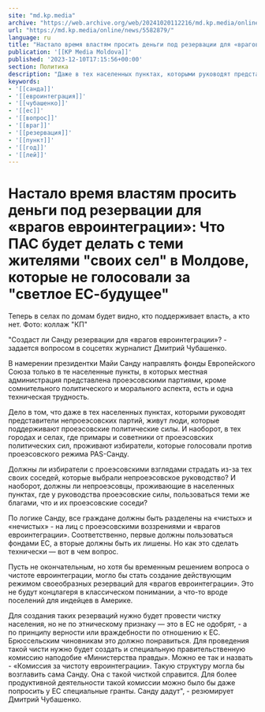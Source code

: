```yaml
---
site: "md.kp.media"
archive: "https://web.archive.org/web/20241020112216/md.kp.media/online/news/5582879/"
url: "https://md.kp.media/online/news/5582879/"
language: ru
title: "Настало время властям просить деньги под резервации для «врагов евроинтеграции»: Что ПАС будет делать с теми жителями \"своих сел\" в Молдове, которые не голосовали за \"светлое ЕС-будущее\""
publication: '[[KP Media Moldova]]'
published: '2023-12-10T17:15:56+00:00'
section: Политика
description: "Даже в тех населенных пунктах, которыми руководят представители непроеэсовских партий, живут люди, которые поддерживают проеэсовские политические силы, и наоборот"
keywords:
- '[[санда]]'
- '[[евроинтеграция]]'
- '[[чубашенко]]'
- '[[ес]]'
- '[[вопрос]]'
- '[[враг]]'
- '[[резервация]]'
- '[[пункт]]'
- '[[год]]'
- '[[лей]]'
---
```


# Настало время властям просить деньги под резервации для «врагов евроинтеграции»: Что ПАС будет делать с теми жителями "своих сел" в Молдове, которые не голосовали за "светлое ЕС-будущее"

Теперь в селах по домам будет видно, кто поддерживает власть, а кто нет. Фото: коллаж "КП"

"Создаст ли Санду резервации для «врагов евроинтеграции»? - задается вопросом в соцсетях журналист Дмитрий Чубашенко.

В намерении президентки Майи Санду направлять фонды Европейского Союза только в те населенные пункты, в которых местная администрация представлена проеэсовскими партиями, кроме сомнительного политического и морального аспекта, есть и одна техническая трудность.

Дело в том, что даже в тех населенных пунктах, которыми руководят представители непроеэсовских партий, живут люди, которые поддерживают проеэсовские политические силы. И наоборот, в тех городах и селах, где примары и советники от проеэсовских политических сил, проживают избиратели, которые голосовали против проеэсовского режима PAS-Санду.

Должны ли избиратели с проеэсовскими взглядами страдать из-за тех своих соседей, которые выбрали непроеэсовское руководство? И наоборот, должны ли непроеэсовцы, проживающие в населенных пунктах, где у руководства проеэсовские силы, пользоваться теми же благами, что и их проеэсовские соседи?

По логике Санду, все граждане должны быть разделены на «чистых» и «нечистых» - на лиц с проеэсовскими воззрениями и «врагов евроинтеграции». Соответственно, первые должны пользоваться фондами ЕС, а вторые должны быть их лишены. Но как это сделать технически — вот в чем вопрос.

Пусть не окончательным, но хотя бы временным решением вопроса о чистоте евроинтеграции, могло бы стать создание действующим режимом своеобразных резерваций для «врагов евроинтеграции». Это не будут концлагеря в классическом понимании, а что-то вроде поселений для индейцев в Америке.

Для создания таких резерваций нужно будет провести чистку населения, но не по этническому признаку — это в ЕС не одобрят, - а по принципу верности или враждебности по отношению к ЕС. Брюссельским чиновникам это должно понравиться. Для проведения такой чисти нужно будет создать и специальную правительственную комиссию наподобие «Министерства правды». Можно ее так и назвать - «Комиссия за чистоту евроинтеграции». Такую структуру могла бы возглавить сама Санду. Она с такой чисткой справится. Для более продуктивной деятельности такой комиссии можно было бы даже попросить у ЕС специальные гранты. Санду дадут", - резюмирует Дмитрий Чубашенко.